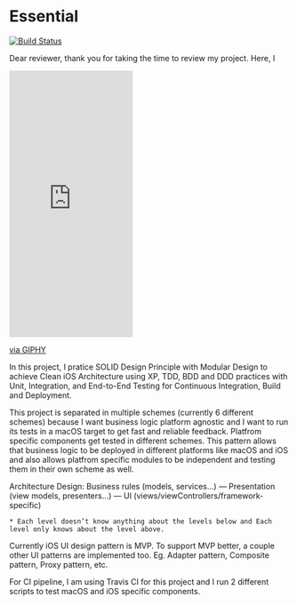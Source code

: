 # Essential

[![Build Status](https://travis-ci.com/denizTutuncu/Essential.svg?branch=main)](https://travis-ci.com/denizTutuncu/Essential)

Dear reviewer, thank you for taking the time to review my project. Here, I 

<iframe src="https://giphy.com/embed/wEgKvEZ8MdEhvIXiiy" width="222" height="480" frameBorder="0" class="giphy-embed" allowFullScreen></iframe><p><a href="https://giphy.com/gifs/wEgKvEZ8MdEhvIXiiy">via GIPHY</a></p>

In this project, I pratice SOLID Design Principle with Modular Design to achieve Clean iOS Architecture using XP, TDD, BDD and DDD practices with Unit, Integration, and End-to-End Testing for Continuous Integration, Build and Deployment. 

This project is separated in multiple schemes (currently 6 different schemes) because I want business logic platform agnostic and I want to run its tests in a macOS target to get fast and reliable feedback. Platfrom specific components get tested in different schemes. This pattern allows that business logic to be deployed in different platforms like macOS and iOS and also allows platfrom specific modules to be independent and testing them in their own scheme as well. 

Architecture Design: 
	Business rules (models, services…)
	—
	Presentation (view models, presenters…)
	—
	UI (views/viewControllers/framework-specific)

	* Each level doesn’t know anything about the levels below and Each level only knows about the level above.

Currently iOS UI design pattern is MVP. To support MVP better, a couple other UI patterns are implemented too. Eg. Adapter pattern, Composite pattern, Proxy pattern, etc.

For CI pipeline, I am using Travis CI for this project and I run 2 different scripts to test macOS and iOS specific components. 
